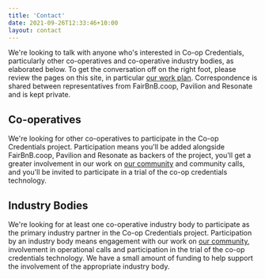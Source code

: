 ```yaml
---
title: 'Contact'
date: 2021-09-26T12:33:46+10:00
layout: contact
---
```


We're looking to talk with anyone who's interested in Co-op Credentials, particularly other co-operatives and co-operative industry bodies, as elaborated below. To get the conversation off on the right foot, please review the pages on this site, in particular [our work plan](/our-work-plan). Correspondence is shared between representatives from FairBnB.coop, Pavilion and Resonate and is kept private.

## Co-operatives

We're looking for other co-operatives to participate in the Co-op Credentials project. Participation means you'll be added alongside FairBnB.coop, Pavilion and Resonate as backers of the project, you'll get a greater involvement in our work on [our community](https://community.coopcreds.com) and community calls, and you'll be invited to participate in a trial of the co-op credentials technology.

## Industry Bodies

We're looking for at least one co-operative industry body to participate as the primary industry partner in the Co-op Credentials project. Participation by an industry body means engagement with our work on [our community](https://community.coopcreds.com), involvement in operational calls and participation in the trial of the co-op credentials technology. We have a small amount of funding to help support the involvement of the appropriate industry body.


